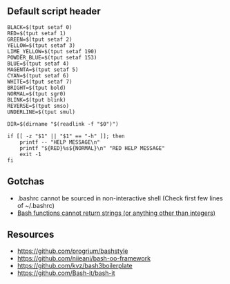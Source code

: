 ## Default script header
```
BLACK=$(tput setaf 0)
RED=$(tput setaf 1)
GREEN=$(tput setaf 2)
YELLOW=$(tput setaf 3)
LIME_YELLOW=$(tput setaf 190)
POWDER_BLUE=$(tput setaf 153)
BLUE=$(tput setaf 4)
MAGENTA=$(tput setaf 5)
CYAN=$(tput setaf 6)
WHITE=$(tput setaf 7)
BRIGHT=$(tput bold)
NORMAL=$(tput sgr0)
BLINK=$(tput blink)
REVERSE=$(tput smso)
UNDERLINE=$(tput smul)

DIR=$(dirname "$(readlink -f "$0")")

if [[ -z "$1" || "$1" == "-h" ]]; then
    printf -- "HELP MESSAGE\n"
    printf "${RED}%s${NORMAL}\n" "RED HELP MESSAGE"
    exit -1
fi
```

## Gotchas
- .bashrc cannot be sourced in non-interactive shell (Check first few lines of ~/.bashrc)
- [Bash functions cannot return strings (or anything other than integers)](https://stackoverflow.com/questions/3236871/how-to-return-a-string-value-from-a-bash-function)

## Resources
- <https://github.com/progrium/bashstyle>
- <https://github.com/niieani/bash-oo-framework>
- <https://github.com/kvz/bash3boilerplate>
- <https://github.com/Bash-it/bash-it>

